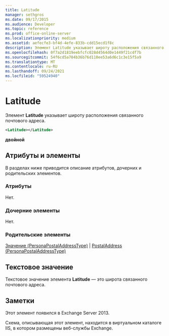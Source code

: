```yaml
---
title: Latitude
manager: sethgros
ms.date: 09/17/2015
ms.audience: Developer
ms.topic: reference
ms.prod: office-online-server
ms.localizationpriority: medium
ms.assetid: aefecfe3-bf4d-4efe-833b-cdd15ecd1f8c
description: Элемент Latitude указывает широту расположения связанного почтового адреса.
ms.openlocfilehash: 0f7a2d1819eebfcfc028d4564d0e1449f21cdf7b
ms.sourcegitcommit: 54f6cd5a704b36b76d110ee53a6d6c1c3e15f5a9
ms.translationtype: MT
ms.contentlocale: ru-RU
ms.lasthandoff: 09/24/2021
ms.locfileid: "59524940"
---
```

# <a name="latitude"></a>Latitude

Элемент **Latitude** указывает широту расположения связанного почтового адреса. 
  
```XML
<Latitude></Latitude>
```

 **двойной**
## <a name="attributes-and-elements"></a>Атрибуты и элементы

В разделах ниже приводится описание атрибутов, дочерних и родительских элементов.
  
### <a name="attributes"></a>Атрибуты

Нет.
  
### <a name="child-elements"></a>Дочерние элементы

Нет.
  
### <a name="parent-elements"></a>Родительские элементы

[Значение (PersonaPostalAddressType)](value-personapostaladdresstype.md)  |  [PostalAddress (PersonaPostalAddressType)](postaladdress-personapostaladdresstype.md)
  
## <a name="text-value"></a>Текстовое значение

Текстовое значение элемента **Latitude** — это широта связанного почтового адреса. 
  
## <a name="remarks"></a>Заметки

Этот элемент появился в Exchange Server 2013.
  
Схема, описывающая этот элемент, находится в виртуальном каталоге IIS, в котором размещены веб-службы Exchange.
  

